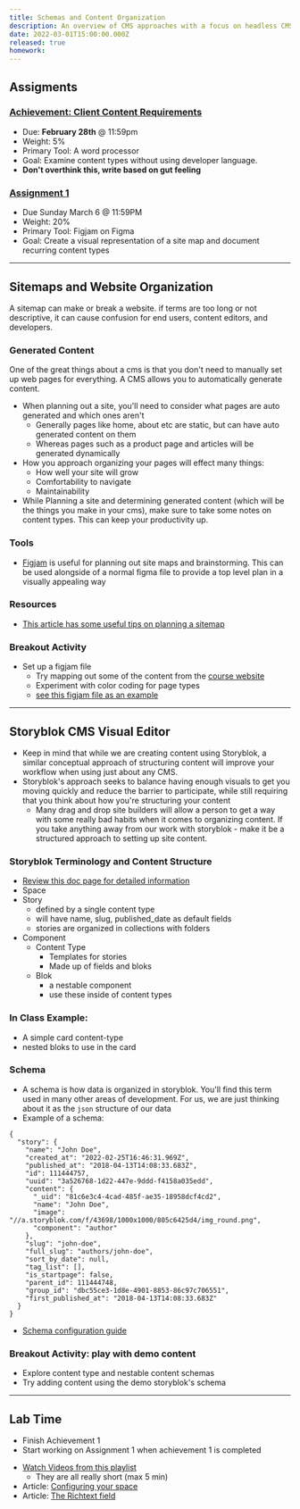 ```yaml
---
title: Schemas and Content Organization
description: An overview of CMS approaches with a focus on headless CMS and JAMstack development.
date: 2022-03-01T15:00:00.000Z
released: true
homework:
---
```


## Assigments

### [Achievement: Client Content Requirements](/cpnt-200/assignments/achievements/)

- Due: **February 28th** @ 11:59pm
- Weight: 5%
- Primary Tool: A word processor
- Goal: Examine content types without using developer language.
- **Don't overthink this, write based on gut feeling**

### [Assignment 1](/cpnt-200/assignments/assignment-1/)

- Due Sunday March 6 @ 11:59PM
- Weight: 20%
- Primary Tool: Figjam on Figma
- Goal: Create a visual representation of a site map and document recurring content types

---

## Sitemaps and Website Organization

A sitemap can make or break a website. if terms are too long or not descriptive, it can cause confusion for end users, content editors, and developers.

### Generated Content

One of the great things about a cms is that you don't need to manually set up web pages for everything. A CMS allows you to automatically generate content.

- When planning out a site, you'll need to consider what pages are auto generated and which ones aren't
  - Generally pages like home, about etc are static, but can have auto generated content on them
  - Whereas pages such as a product page and articles will be generated dynamically
- How you approach organizing your pages will effect many things:
  - How well your site will grow
  - Comfortability to navigate
  - Maintainability
- While Planning a site and determining generated content (which will be the things you make in your cms), make sure to take some notes on content types. This can keep your productivity up.

### Tools

- [Figjam](https://miro.com/blog/how-to-create-a-sitemap/) is useful for planning out site maps and brainstorming. This can be used alongside of a normal figma file to provide a top level plan in a visually appealing way

### Resources

- [This article has some useful tips on planning a sitemap](https://miro.com/blog/how-to-create-a-sitemap/)

### Breakout Activity

- Set up a figjam file
  - Try mapping out some of the content from the [course website](https://sait-wbdv.netlify.app)
  - Experiment with color coding for page types
  - [see this figjam file as an example](https://www.figma.com/file/TMRzQ2nCinvCrJnZeMDHcm/Lush-Site-Map?node-id=0%3A1)

---

## Storyblok CMS Visual Editor

- Keep in mind that while we are creating content using Storyblok, a similar conceptual approach of structuring content will improve your workflow when using just about any CMS.
- Storyblok's approach seeks to balance having enough visuals to get you moving quickly and reduce the barrier to participate, while still requiring that you think about how you're structuring your content
  - Many drag and drop site builders will allow a person to get a way with some really bad habits when it comes to organizing content. If you take anything away from our work with storyblok - make it be a structured approach to setting up site content.

### Storyblok Terminology and Content Structure

- [Review this doc page for detailed information](https://www.storyblok.com/docs/guide/essentials/content-structures)
- Space
- Story
  - defined by a single content type
  - will have name, slug, published_date as default fields
  - stories are organized in collections with folders
- Component
  - Content Type
    - Templates for stories
    - Made up of fields and bloks
  - Blok
    - a nestable component
    - use these inside of content types

### In Class Example:

- A simple card content-type
- nested bloks to use in the card

### Schema

- A schema is how data is organized in storyblok. You'll find this term used in many other areas of development. For us, we are just thinking about it as the `json` structure of our data
- Example of a schema:

```
{
  "story": {
    "name": "John Doe",
    "created_at": "2022-02-25T16:46:31.969Z",
    "published_at": "2018-04-13T14:08:33.683Z",
    "id": 111444757,
    "uuid": "3a526768-1d22-447e-9ddd-f4158a035edd",
    "content": {
      "_uid": "81c6e3c4-4cad-485f-ae35-18958dcf4cd2",
      "name": "John Doe",
      "image": "//a.storyblok.com/f/43698/1000x1000/805c6425d4/img_round.png",
      "component": "author"
    },
    "slug": "john-doe",
    "full_slug": "authors/john-doe",
    "sort_by_date": null,
    "tag_list": [],
    "is_startpage": false,
    "parent_id": 111444748,
    "group_id": "dbc55ce3-1d8e-4901-8853-86c97c706551",
    "first_published_at": "2018-04-13T14:08:33.683Z"
  }
}
```

- [Schema configuration guide](https://www.storyblok.com/docs/schema-configuration)

### Breakout Activity: play with demo content

- Explore content type and nestable content schemas
- Try adding content using the demo storyblok's schema

---

## Lab Time

- Finish Achievement 1
- Start working on Assignment 1 when achievement 1 is completed

<home-work :home-work="homework">

- [Watch Videos from this playlist](https://www.youtube.com/watch?v=-fQB8FDYLSg&list=PLpiZ2xo9RFsbXq-HUn9AtKUoVB874oKf9)
  - They are all really short (max 5 min)
- Article: [Configuring your space](https://www.storyblok.com/docs/guide/essentials/space-configuration)
- Article: [The Richtext field](https://www.storyblok.com/docs/richtext-field)

</home-work>
